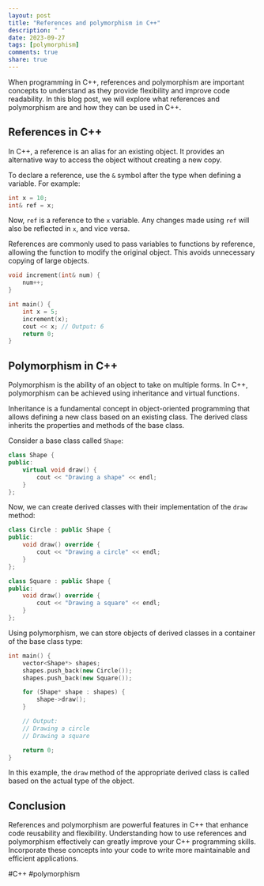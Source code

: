 ```yaml
---
layout: post
title: "References and polymorphism in C++"
description: " "
date: 2023-09-27
tags: [polymorphism]
comments: true
share: true
---
```


When programming in C++, references and polymorphism are important concepts to understand as they provide flexibility and improve code readability. In this blog post, we will explore what references and polymorphism are and how they can be used in C++.

## References in C++

In C++, a reference is an alias for an existing object. It provides an alternative way to access the object without creating a new copy. 

To declare a reference, use the `&` symbol after the type when defining a variable. For example:

```cpp
int x = 10;
int& ref = x;
```

Now, `ref` is a reference to the `x` variable. Any changes made using `ref` will also be reflected in `x`, and vice versa.

References are commonly used to pass variables to functions by reference, allowing the function to modify the original object. This avoids unnecessary copying of large objects.

```cpp
void increment(int& num) {
    num++;
}

int main() {
    int x = 5;
    increment(x);
    cout << x; // Output: 6
    return 0;
}
```

## Polymorphism in C++

Polymorphism is the ability of an object to take on multiple forms. In C++, polymorphism can be achieved using inheritance and virtual functions.

Inheritance is a fundamental concept in object-oriented programming that allows defining a new class based on an existing class. The derived class inherits the properties and methods of the base class.

Consider a base class called `Shape`:

```cpp
class Shape {
public:
    virtual void draw() {
        cout << "Drawing a shape" << endl;
    }
};
```

Now, we can create derived classes with their implementation of the `draw` method:

```cpp
class Circle : public Shape {
public:
    void draw() override {
        cout << "Drawing a circle" << endl;
    }
};

class Square : public Shape {
public:
    void draw() override {
        cout << "Drawing a square" << endl;
    }
};
```

Using polymorphism, we can store objects of derived classes in a container of the base class type:

```cpp
int main() {
    vector<Shape*> shapes;
    shapes.push_back(new Circle());
    shapes.push_back(new Square());

    for (Shape* shape : shapes) {
        shape->draw();
    }

    // Output:
    // Drawing a circle
    // Drawing a square

    return 0;
}
```

In this example, the `draw` method of the appropriate derived class is called based on the actual type of the object.

## Conclusion

References and polymorphism are powerful features in C++ that enhance code reusability and flexibility. Understanding how to use references and polymorphism effectively can greatly improve your C++ programming skills. Incorporate these concepts into your code to write more maintainable and efficient applications.

#C++ #polymorphism